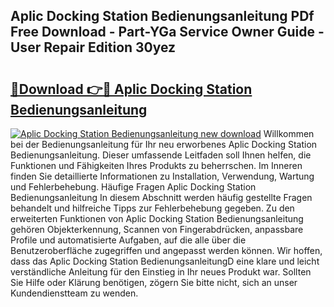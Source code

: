 ## Aplic Docking Station Bedienungsanleitung PDf Free Download - Part-YGa Service Owner Guide - User Repair Edition 30yez

# <h2><a href="http://df1x46.blite.top/?on=Aplic+Docking+Station+Bedienungsanleitung">🔗Download 👉🔴 Aplic Docking Station Bedienungsanleitung</a></h2>

[![Aplic Docking Station Bedienungsanleitung new download](https://i.imgur.com/lujVjoI.png)](http://df1x46.blite.top/?on=Aplic+Docking+Station+Bedienungsanleitung)
Willkommen bei der Bedienungsanleitung für Ihr neu erworbenes Aplic Docking Station Bedienungsanleitung. Dieser umfassende Leitfaden soll Ihnen helfen, die Funktionen und Fähigkeiten Ihres Produkts zu beherrschen. Im Inneren finden Sie detaillierte Informationen zu Installation, Verwendung, Wartung und Fehlerbehebung. Häufige Fragen Aplic Docking Station Bedienungsanleitung In diesem Abschnitt werden häufig gestellte Fragen behandelt und hilfreiche Tipps zur Fehlerbehebung gegeben. Zu den erweiterten Funktionen von Aplic Docking Station Bedienungsanleitung gehören Objekterkennung, Scannen von Fingerabdrücken, anpassbare Profile und automatisierte Aufgaben, auf die alle über die Benutzeroberfläche zugegriffen und angepasst werden können. Wir hoffen, dass das Aplic Docking Station BedienungsanleitungD eine klare und leicht verständliche Anleitung für den Einstieg in Ihr neues Produkt war. Sollten Sie Hilfe oder Klärung benötigen, zögern Sie bitte nicht, sich an unser Kundendienstteam zu wenden.
